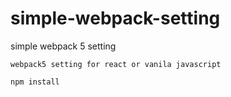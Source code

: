 # simple-webpack-setting
simple webpack 5 setting
```
webpack5 setting for react or vanila javascript

npm install     
```
